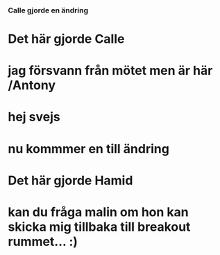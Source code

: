 ### Calle gjorde en ändring

# Det här gjorde Calle

# jag försvann från mötet men är här /Antony

# hej svejs
# nu kommmer en till ändring
# Det här gjorde Hamid
# kan du fråga malin om hon kan skicka mig tillbaka till breakout rummet... :)
